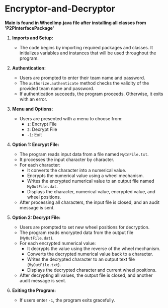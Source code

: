 # Encryptor-and-Decryptor

**Main is found in WheelImp.java file after installing all classes from 'P2PInterfacePackage'**

1. **Imports and Setup:**
   - The code begins by importing required packages and classes. It initializes variables and instances that will be used throughout the program.

2. **Authentication:**
   - Users are prompted to enter their team name and password.
   - The `authorize.authenticate` method checks the validity of the provided team name and password.
   - If authentication succeeds, the program proceeds. Otherwise, it exits with an error.

3. **Menu and Options:**
   - Users are presented with a menu to choose from:
     - `1`: Encrypt File
     - `2`: Decrypt File
     - `-1`: Exit

4. **Option 1: Encrypt File:**
   - The program reads input data from a file named `MyInFile.txt`.
   - It processes the input character by character.
   - For each character:
     - It converts the character into a numerical value.
     - Encrypts the numerical value using a wheel mechanism.
     - Writes the encrypted numerical value to an output file named `MyOutFile.dat`.
     - Displays the character, numerical value, encrypted value, and wheel positions.
   - After processing all characters, the input file is closed, and an audit message is sent.

5. **Option 2: Decrypt File:**
   - Users are prompted to set new wheel positions for decryption.
   - The program reads encrypted data from the output file (`MyOutFile.dat`).
   - For each encrypted numerical value:
     - It decrypts the value using the reverse of the wheel mechanism.
     - Converts the decrypted numerical value back to a character.
     - Writes the decrypted character to an output text file (`MyOutFile.txt`).
     - Displays the decrypted character and current wheel positions.
   - After decrypting all values, the output file is closed, and another audit message is sent.

6. **Exiting the Program:**
   - If users enter `-1`, the program exits gracefully.
